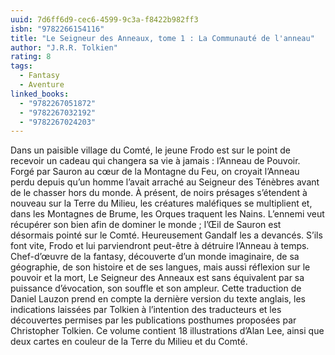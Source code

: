 ```yaml
---
uuid: 7d6ff6d9-cec6-4599-9c3a-f8422b982ff3
isbn: "9782266154116"
title: "Le Seigneur des Anneaux, tome 1 : La Communauté de l'anneau"
author: "J.R.R. Tolkien"
rating: 8
tags:
  - Fantasy
  - Aventure
linked_books:
  - "9782267051872"
  - "9782267032192"
  - "9782267024203"
---
```


Dans un paisible village du Comté, le jeune Frodo est sur le point de recevoir un cadeau qui changera sa vie à jamais : l’Anneau de Pouvoir. Forgé par Sauron au cœur de la Montagne du Feu, on croyait l’Anneau perdu depuis qu’un homme l’avait arraché au Seigneur des Ténèbres avant de le chasser hors du monde. À présent, de noirs présages s’étendent à nouveau sur la Terre du Milieu, les créatures maléfiques se multiplient et, dans les Montagnes de Brume, les Orques traquent les Nains. L’ennemi veut récupérer son bien afin de dominer le monde ; l’Œil de Sauron est désormais pointé sur le Comté. Heureusement Gandalf les a devancés. S’ils font vite, Frodo et lui parviendront peut-être à détruire l’Anneau à temps. Chef-d’œuvre de la fantasy, découverte d’un monde imaginaire, de sa géographie, de son histoire et de ses langues, mais aussi réflexion sur le pouvoir et la mort, Le Seigneur des Anneaux est sans équivalent par sa puissance d’évocation, son souffle et son ampleur. Cette traduction de Daniel Lauzon prend en compte la dernière version du texte anglais, les indications laissées par Tolkien à l’intention des traducteurs et les découvertes permises par les publications posthumes proposées par Christopher Tolkien. Ce volume contient 18 illustrations d’Alan Lee, ainsi que deux cartes en couleur de la Terre du Milieu et du Comté.

